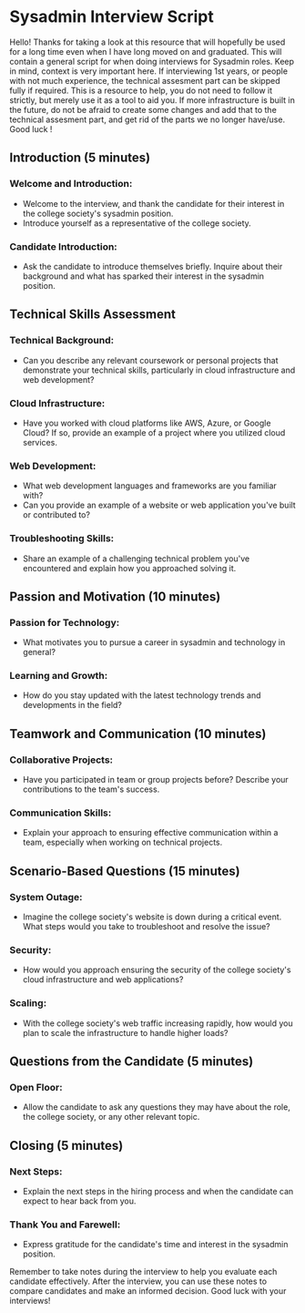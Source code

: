 # Sysadmin Interview Script

 Hello! Thanks for taking a look at this resource that will hopefully be used for a long time even when I have long moved on and graduated. This will contain a general script for when doing interviews for Sysadmin roles. Keep in mind, context is very important here. If interviewing 1st years, or people with not much experience, the technical assesment part can be skipped fully if required. This is a resource to help, you do not need to follow it strictly, but merely use it as a tool to aid you. If more infrastructure is built in the future, do not be afraid to create some changes and add that to the technical assesment part, and get rid of the parts we no longer have/use. Good luck !

## Introduction (5 minutes)

### Welcome and Introduction:

- Welcome to the interview, and thank the candidate for their interest in the college society's sysadmin position.
- Introduce yourself as a representative of the college society.

### Candidate Introduction:

- Ask the candidate to introduce themselves briefly. Inquire about their background and what has sparked their interest in the sysadmin position.

## Technical Skills Assessment

### Technical Background:

- Can you describe any relevant coursework or personal projects that demonstrate your technical skills, particularly in cloud infrastructure and web development?

### Cloud Infrastructure:

- Have you worked with cloud platforms like AWS, Azure, or Google Cloud? If so, provide an example of a project where you utilized cloud services.

### Web Development:

- What web development languages and frameworks are you familiar with?
- Can you provide an example of a website or web application you've built or contributed to?

### Troubleshooting Skills:

- Share an example of a challenging technical problem you've encountered and explain how you approached solving it.

## Passion and Motivation (10 minutes)

### Passion for Technology:

- What motivates you to pursue a career in sysadmin and technology in general?

### Learning and Growth:

- How do you stay updated with the latest technology trends and developments in the field?

## Teamwork and Communication (10 minutes)

### Collaborative Projects:

- Have you participated in team or group projects before? Describe your contributions to the team's success.

### Communication Skills:

- Explain your approach to ensuring effective communication within a team, especially when working on technical projects.

## Scenario-Based Questions (15 minutes)

### System Outage:

- Imagine the college society's website is down during a critical event. What steps would you take to troubleshoot and resolve the issue?

### Security:

- How would you approach ensuring the security of the college society's cloud infrastructure and web applications?

### Scaling:

- With the college society's web traffic increasing rapidly, how would you plan to scale the infrastructure to handle higher loads?

## Questions from the Candidate (5 minutes)

### Open Floor:

- Allow the candidate to ask any questions they may have about the role, the college society, or any other relevant topic.

## Closing (5 minutes)

### Next Steps:

- Explain the next steps in the hiring process and when the candidate can expect to hear back from you.

### Thank You and Farewell:

- Express gratitude for the candidate's time and interest in the sysadmin position.

Remember to take notes during the interview to help you evaluate each candidate effectively. After the interview, you can use these notes to compare candidates and make an informed decision. Good luck with your interviews!

